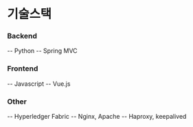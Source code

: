 # 기술스택

### Backend
-- Python
-- Spring MVC

### Frontend
-- Javascript
-- Vue.js

### Other
-- Hyperledger Fabric
-- Nginx, Apache
-- Haproxy, keepalived

